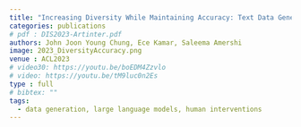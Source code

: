 ```yaml
---
title: "Increasing Diversity While Maintaining Accuracy: Text Data Generation with Large Language Models and Human Interventions"
categories: publications
# pdf : DIS2023-Artinter.pdf
authors: John Joon Young Chung, Ece Kamar, Saleema Amershi
image: 2023_DiversityAccuracy.png
venue : ACL2023
# video30: https://youtu.be/boEDM4Zzvlo
# video: https://youtu.be/tM9luc0n2Es
type : full
# bibtex: ""
tags:
  - data generation, large language models, human interventions
---
```

